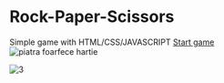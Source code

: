 # Rock-Paper-Scissors

Simple game with HTML/CSS/JAVASCRIPT
<a href=https://monicabirsan.github.io/Rock-Paper-Scissors/>Start game</a>
![piatra foarfece hartie](https://user-images.githubusercontent.com/120646806/208659644-15029885-8eca-4006-8f4d-ca43076ee119.png)

![3](https://user-images.githubusercontent.com/120646806/208660183-b1046a76-7e38-459c-a851-0ed33b30e25d.png)



